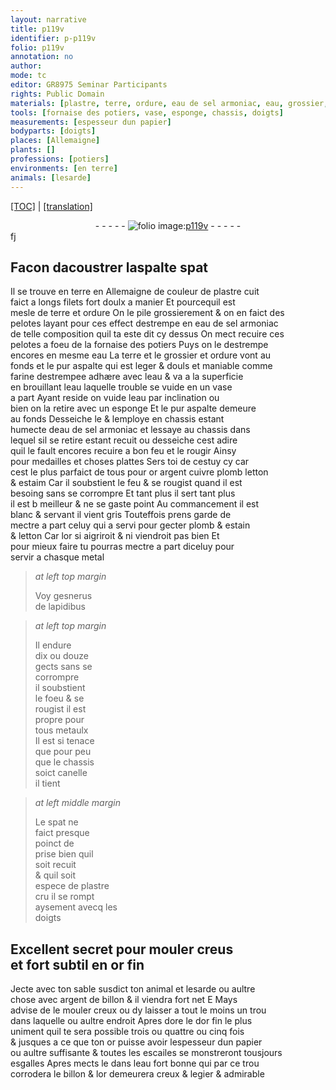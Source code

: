 ```yaml
---
layout: narrative
title: p119v
identifier: p-p119v
folio: p119v
annotation: no
author:
mode: tc
editor: GR8975 Seminar Participants
rights: Public Domain
materials: [plastre, terre, ordure, eau de sel armoniac, eau, grossier, pur aspalte, farine, or, argent, cuivre, plomb, letton, estaim, estain, metal, metaulx, spat, or fin, argent de billon, dore, papier, eau fort, billon]
tools: [fornaise des potiers, vase, esponge, chassis, doigts]
measurements: [espesseur dun papier]
bodyparts: [doigts]
places: [Allemaigne]
plants: []
professions: [potiers]
environments: [en terre]
animals: [lesarde]
---
```


<p><a href="{{ site.baseurl }}/diplomatic/">[TOC]</a> | <a href="{{ site.baseurl }}/texts/p-p119v_tl/" target="_blank">[translation]</a></p><div class="folio" align="center">- - - - - <a href="http://gallica.bnf.fr/ark:/12148/btv1b10500001g/f244.image" target="_blank"><img src="https://cu-mkp.github.io/2017-workshop-edition/assets/photo-icon.png" alt="folio image: " style="display:inline-block; margin-bottom:-3px;"/>p119v</a> - - - - - </div>  
 fj 

## Facon dacoustrer l<span class="del">aspalt</span><span class="add">e spat</span>

 
Il se trouve <span class="env">en terre</span> en <span class="pl">Allemaigne</span> de couleur de <span class="m">plastre</span> cuit<br/> faict a longs filets fort doulx a manier Et pourcequil est<br/> mesle de <span class="m">terre</span> et <span class="m">ordure</span> On le pile grossierem<span class="exp">ent</span> & on en faict des<br/> pelotes layant pour ces effect destrempe en <span class="m">eau de sel armoniac</span><br/> de telle composition quil ta este dit cy dessus On mect recuire ces<br/> pelotes a foeu de la <span class="tl">fornaise des <span class="pro">potiers</span></span> Puys on le destrempe<br/> encores en mesme <span class="m">eau</span> La <span class="m">terre</span> et <span class="add">le</span> <span class="m">grossier</span> et <span class="m">ordure</span> vont au<br/> fonds et le <span class="m">pur aspalte</span> qui est leger & douls et maniable co<span class="exp">mm</span>e<br/> <span class="m">farine</span> destrempee adhære avec l<span class="m">eau</span> & va a la superficie<br/> en brouillant l<span class="m">eau</span> laquelle trouble se vuide en un <span class="tl">vase</span><br/> a part Ayant reside on vuide l<span class="m">eau</span> par inclination ou<br/> bien on la retire avec un <span class="tl">esponge</span> Et le <span class="m">pur aspalte</span> demeure<br/> au fonds Desseiche le & lemploye en <span class="tl">chassis</span> estant<br/> humecte d<span class="m">eau de sel armoniac</span> et lessaye au <span class="tl">chassis</span> dans<br/> lequel sil se retire estant recuit ou desseiche cest adire<br/> quil le fault encores recuire a bon feu et le rougir Ainsy<br/> pour medailles et choses plattes Sers toi de cestuy cy car<br/> cest le plus parfaict de tous pour <span class="m">or</span> <span class="m">argent</span> <span class="m">cuivre</span> <span class="m">plomb</span> <span class="m">letton</span><br/> & <span class="m">estaim</span> Car il soubstient le feu & se rougist qua<span class="exp">n</span>d il est<br/> besoing sans se corrompre Et tant plus il sert tant plus<br/> il est <span class="del">b</span> meilleur & ne se gaste point Au commancem<span class="exp">ent</span> il est<br/> blanc & servant il vient gris Touteffois prens garde de<br/> mectre a part celuy qui a servi pour gecter <span class="m">plomb</span> & <span class="m">estain</span><br/> & <span class="m">letton</span> Car l<span class="m">or</span> si aigriroit & ni viendroit pas bien Et<br/> pour mieux faire tu pourras mectre a part diceluy pour<br/> servir a chasque <span class="m">metal</span>
 
> *at left top margin*
> 
> 
>   Voy <span class="pn">gesnerus</span><br/> de lapidibus<br/> 
 
> *at left top margin*
> 
> 
>   Il endure<br/> dix ou douze<br/> gects sans se<br/> corrompre<br/> il soubstient<br/> le foeu & se<br/> rougist il est<br/> propre pour<br/> tous <span class="m">metaulx</span><br/> Il est si tenace<br/> que pour peu<br/> que le <span class="tl">chassis</span><br/> soict canelle<br/> il tient
 
> *at left middle margin*
> 
> 
>   Le <span class="m">spat</span> ne<br/> faict presque<br/> poinct de<br/> prise bien quil<br/> soit recuit<br/> & quil soit<br/> espece de <span class="m">plastre</span><br/> cru il se rompt<br/> aysem<span class="exp">ent</span> avecq les<br/> <span class="tl"><span class="bp">doigts</span></span>
 
 
  

## Excellent secret pour mouler creus<br/> et fort subtil en <span class="m">or fin</span>

 
Jecte avec ton sable susdict ton animal et <span class="al">lesarde</span> ou aultre<br/> chose avec <span class="m">argent de billon</span> & il viendra fort net <span class="del">E</span> Mays<br/> advise de le mouler creux ou dy laisser a tout le moins un trou<br/> dans laquelle ou aultre endroit Apres <span class="m">dore</span> le d<span class="m">or fin</span> le plus<br/> uniment quil te sera possible trois ou quattre ou cinq fois<br/> & jusques a ce que ton <span class="m">or</span> puisse avoir l<span class="ms">espesseur dun <span class="m">papier</span></span><br/> ou aultre suffisante & toutes les escailes se monstrero<span class="exp">n</span>t tousjours<br/> esgalles Apres mects le dans l<span class="m">eau fort</span> bonne qui par ce trou<br/> corrodera le <span class="m">billon</span> & l<span class="m">or</span> demeurera creux & legier & admirable
 
